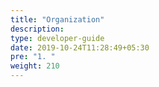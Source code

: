 ```yaml
---
title: "Organization"
description:
type: developer-guide
date: 2019-10-24T11:28:49+05:30
pre: "1. "
weight: 210
---
```

